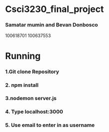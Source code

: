 # Csci3230_final_project
### Samatar mumin and Bevan Donbosco
100618701 100637553

# Running
### 1.Git clone Repository
### 2. npm install
### 3.nodemon server.js
### 4. Type localhost:3000
### 5. Use email to enter in as username
